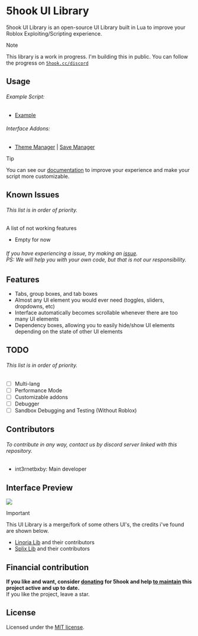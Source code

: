 # 5hook UI Library
5hook UI Library is an open-source UI Library built in Lua to improve your Roblox Exploiting/Scripting experience.

> [!NOTE]  
> This library is a work in progress. I'm building this in public. You can follow the progress on [`5hook.cc/discord`](https://5hook.cc/discord)

## Usage
###### Example Script:
- [Example](script/docs/examples/Example.lua)

###### Interface Addons:
- [Theme Manager](script/addons/ThemeManager.lua)  |  [Save Manager](script/addons/SaveManager.lua)

> [!TIP]
> You can see our [documentation](https://5hook.cc/opensource) to improve your experience and make your script more customizable.

## Known Issues
###### This list is in order of priority.
A list of not working features

- Empty for now

###### If you have experiencing a issue, try making an [issue](https://github.com/int3rnetbxby/5hook-lib/issues).<br>PS: We will help you with your own code, but that is not our responsibility.

## Features
- Tabs, group boxes, and tab boxes
- Almost any UI element you would ever need (toggles, sliders, dropdowns, etc)
- Interface automatically becomes scrollable whenever there are too many UI elements
- Dependency boxes, allowing you to easily hide/show UI elements depending on the state of other UI elements

## TODO
###### This list is in order of priority.
- [ ] Multi-lang
- [ ] Performance Mode
- [ ] Customizable addons
- [ ] Debugger
- [ ] Sandbox Debugging and Testing (Without Roblox)

## Contributors
###### To contribute in any way, contact us by discord server linked with this repository.
- int3rnetbxby: Main developer
## Interface Preview
<img src="https://i.imgur.com/qs0Hqc6.png"/>

> [!IMPORTANT]  
> This UI Library is a merge/fork of some others UI's, the credits i've found are shown below.
> - [Linoria Lib](https://github.com/violin-suzutsuki/LinoriaLib) and their contributors
> - [Splix Lib](https://github.com/matas3535/SplixPrivateDrawingLibrary) and their contributors

## Financial contribution
**If you like and want, consider <ins>donating</ins> for 5hook and help <ins>to maintain</ins> this project active and up to date.**<br>
If you like the project, leave a star.

## License
Licensed under the [MIT license](https://github.com/int3rnetbxby/5hook-lib/blob/main/LICENSE.md).
